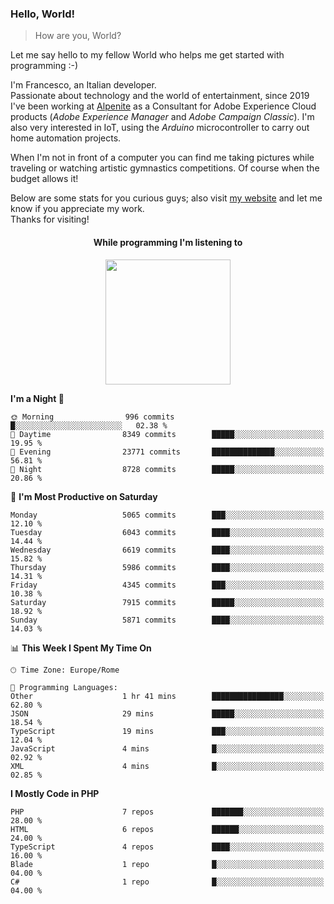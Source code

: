### Hello, World!

> How are you, World?

Let me say hello to my fellow World who helps me get started with programming :-)

I'm Francesco, an Italian developer.  
Passionate about technology and the world of entertainment, since 2019 I've been working at [Alpenite](https://www.alpenite.com) as a Consultant for Adobe Experience Cloud products (*Adobe Experience Manager* and *Adobe Campaign Classic*). I'm also very interested in IoT, using the *Arduino* microcontroller to carry out home automation projects.

When I'm not in front of a computer you can find me taking pictures while traveling or watching artistic gymnastics competitions. Of course when the budget allows it!

Below are some stats for you curious guys; also visit [my website](https://www.francescorega.eu) and let me know if you appreciate my work.  
Thanks for visiting!

<div align="center">
  <h4>While programming I'm listening to</h4>
  <a href="https://apps.francescorega.eu/now-playing/11147232609" target="_blank"><img src="https://apps.francescorega.eu/now-playing/11147232609" width="200"></a>
</div>

<!--START_SECTION:waka-->
**I'm a Night 🦉** 

```text
🌞 Morning                996 commits         █░░░░░░░░░░░░░░░░░░░░░░░░   02.38 % 
🌆 Daytime                8349 commits        █████░░░░░░░░░░░░░░░░░░░░   19.95 % 
🌃 Evening                23771 commits       ██████████████░░░░░░░░░░░   56.81 % 
🌙 Night                  8728 commits        █████░░░░░░░░░░░░░░░░░░░░   20.86 % 
```
📅 **I'm Most Productive on Saturday** 

```text
Monday                   5065 commits        ███░░░░░░░░░░░░░░░░░░░░░░   12.10 % 
Tuesday                  6043 commits        ████░░░░░░░░░░░░░░░░░░░░░   14.44 % 
Wednesday                6619 commits        ████░░░░░░░░░░░░░░░░░░░░░   15.82 % 
Thursday                 5986 commits        ████░░░░░░░░░░░░░░░░░░░░░   14.31 % 
Friday                   4345 commits        ███░░░░░░░░░░░░░░░░░░░░░░   10.38 % 
Saturday                 7915 commits        █████░░░░░░░░░░░░░░░░░░░░   18.92 % 
Sunday                   5871 commits        ████░░░░░░░░░░░░░░░░░░░░░   14.03 % 
```


📊 **This Week I Spent My Time On** 

```text
🕑︎ Time Zone: Europe/Rome

💬 Programming Languages: 
Other                    1 hr 41 mins        ████████████████░░░░░░░░░   62.80 % 
JSON                     29 mins             █████░░░░░░░░░░░░░░░░░░░░   18.54 % 
TypeScript               19 mins             ███░░░░░░░░░░░░░░░░░░░░░░   12.04 % 
JavaScript               4 mins              █░░░░░░░░░░░░░░░░░░░░░░░░   02.92 % 
XML                      4 mins              █░░░░░░░░░░░░░░░░░░░░░░░░   02.85 % 
```

**I Mostly Code in PHP** 

```text
PHP                      7 repos             ███████░░░░░░░░░░░░░░░░░░   28.00 % 
HTML                     6 repos             ██████░░░░░░░░░░░░░░░░░░░   24.00 % 
TypeScript               4 repos             ████░░░░░░░░░░░░░░░░░░░░░   16.00 % 
Blade                    1 repo              █░░░░░░░░░░░░░░░░░░░░░░░░   04.00 % 
C#                       1 repo              █░░░░░░░░░░░░░░░░░░░░░░░░   04.00 % 
```




<!--END_SECTION:waka-->
